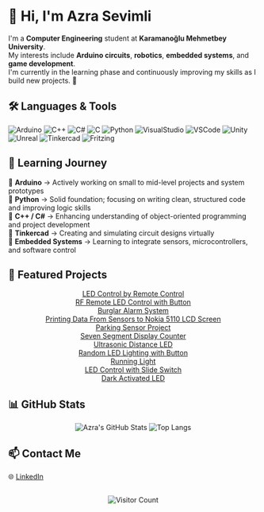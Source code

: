 # 👋 Hi, I'm Azra Sevimli  

I'm a **Computer Engineering** student at **Karamanoğlu Mehmetbey University**.  
My interests include **Arduino circuits**, **robotics**, **embedded systems**, and **game development**.  
I'm currently in the learning phase and continuously improving my skills as I build new projects. 🚀  

## 🛠️ Languages & Tools  

![Arduino](https://skillicons.dev/icons?i=arduino)
![C++](https://skillicons.dev/icons?i=cpp)
![C#](https://skillicons.dev/icons?i=cs)
![C](https://skillicons.dev/icons?i=c)
![Python](https://skillicons.dev/icons?i=python)
![VisualStudio](https://skillicons.dev/icons?i=visualstudio)
![VSCode](https://skillicons.dev/icons?i=vscode)
![Unity](https://skillicons.dev/icons?i=unity)
![Unreal](https://skillicons.dev/icons?i=unreal)
![Tinkercad](https://img.shields.io/badge/Tinkercad-%23F37726.svg?style=for-the-badge&logo=tinkercad&logoColor=white)
![Fritzing](https://img.shields.io/badge/Fritzing-%23CC342D.svg?style=for-the-badge&logo=fritzing&logoColor=white)

## 🌱 Learning Journey  

🔹 **Arduino** → Actively working on small to mid-level projects and system prototypes  
🔹 **Python** → Solid foundation; focusing on writing clean, structured code and improving logic skills  
🔹 **C++ / C#** → Enhancing understanding of object-oriented programming and project development  
🔹 **Tinkercad** → Creating and simulating circuit designs virtually  
🔹 **Embedded Systems** → Learning to integrate sensors, microcontrollers, and software control  

## 🌟 Featured Projects

<div align="center">

 [LED Control by Remote Control](https://github.com/AzraSevimli/led_control_by_remote_control)  
 [RF Remote LED Control with Button](https://github.com/AzraSevimli/rf_remote_led_control_with_button)  
 [Burglar Alarm System](https://github.com/AzraSevimli/burglar_alarm_system)  
 [Printing Data From Sensors to Nokia 5110 LCD Screen](https://github.com/AzraSevimli/printing_data_from_sensors_to_nokia_5110_lcd_screen)  
 [Parking Sensor Project](https://github.com/AzraSevimli/parking_sensor_project)  
 [Seven Segment Display Counter](https://github.com/AzraSevimli/seven_segment_display_counter)  
 [Ultrasonic Distance LED](https://github.com/AzraSevimli/ultrasonic_distance_led)  
 [Random LED Lighting with Button](https://github.com/AzraSevimli/random_led_lighting_with_button)  
 [Running Light](https://github.com/AzraSevimli/running_light)  
 [LED Control with Slide Switch](https://github.com/AzraSevimli/led_control_with_slide_switch)  
 [Dark Activated LED](https://github.com/AzraSevimli/dark_activated_led)  

</div>


## 📊 GitHub Stats  

<div align="center">
  
![Azra's GitHub Stats](https://github-readme-stats.vercel.app/api?username=AzraSevimli&show_icons=true&theme=tokyonight&hide_border=true&border_radius=15)
![Top Langs](https://github-readme-stats.vercel.app/api/top-langs/?username=AzraSevimli&layout=compact&theme=tokyonight&hide_border=true&border_radius=15)

</div>

## 📫 Contact Me  

🌐 [LinkedIn](https://www.linkedin.com/in/azra-sevimli-82913a340) 

## 

<p align="center">
  <img src="https://komarev.com/ghpvc/?username=AzraSevimli&color=0e75b6&style=flat-square" alt="Visitor Count" />
</p>

